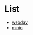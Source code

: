 # List

* [webdav][webdav]
* [minio][minio]

[webdav]:<./webdav/webdav.md>

[minio]:<./minio/minio.md>
